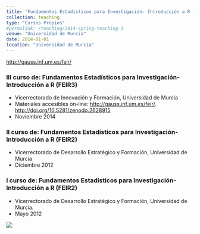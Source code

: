 ```yaml
---
title: "Fundamentos Estadísticos para Investigación- Introducción a R (FEIR)"
collection: teaching
type: "Cursos Propios"
#permalink: /teaching/2014-spring-teaching-1
venue: "Universidad de Murcia"
date: 2014-01-01
location: "Universidad de Murcia"
---
```


<http://gauss.inf.um.es/feir/>

### III curso de: Fundamentos Estadísticos para Investigación- Introducción a R (FEIR3)

* Vicerrectorado de Innovación y Formación, Universidad de Murcia
* Materiales accesibles on-line: <http://gauss.inf.um.es/feir/>. <http://doi.org/10.5281/zenodo.2628915>
* Noviembre 2014

### II curso de: Fundamentos Estadísticos para Investigación- Introducción a R (FEIR2)

* Vicerrectorado de Desarrollo Estratégico y Formación, Universidad de Murcia
* Diciembre 2012


### I curso de: Fundamentos Estadísticos para Investigación- Introducción a R (FEIR2)

* Vicerrectorado de Desarrollo Estratégico y Formación, Universidad de Murcia.
* Mayo 2012


[![](https://amaurandi.github.io/files/feir.png)](http://gauss.inf.um.es/feir/)










